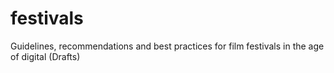 festivals
=========

Guidelines, recommendations and best practices for film festivals in the age of digital (Drafts)